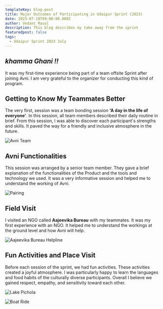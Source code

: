 ```yaml
---
templateKey: blog-post
title: Major Outcomes of Participating in Udaipur Sprint (2023)
date: 2023-07-18T09:00:00.000Z
author: Vedant Raval
description: This blog describes my take away from the sprint
featuredpost: false
tags:
  - Udaipur Sprint 2023 July
---
```


## _khamma Ghani !!_


It was my first-time experience being part of a team offsite Sprint after joining Avni. I am very grateful to the organizer for conducting this kind of program.


## Getting to Know My Teammates Better

The very first, session was a team bonding session __'A day in the life of everyone'__. In this session, all team members described their daily routine in brief. From this session, I was able to discover each participant's strengths and skills. It paved the way for a friendly and inclusive atmosphere in the future.

![Avni Team](/img/2023-07-18-Udaipur-Sprint-Vedant/avni-team.jpeg)


## Avni Functionalities

This session was arranged by a senior team member. They gave a brief explanation of the functionalities of the Product and the tools and technology we used. It was a very informative session and helped me to understand the working of Avni.

![Pairing](/img/2023-07-18-Udaipur-Sprint-Vedant/pairing.jpeg)


## Field Visit

I visited an NGO called __Aajeevika Bureau__ with my teammates. It was my first experience with an NGO. It helped me to understand the workings at the ground level and how Avni will help.

![Aajeevika Bureau Helpline](/img/2023-07-18-Udaipur-Sprint-Vedant/ajeevika.jpeg)


## Fun Activities and Place Visit

Before each session of the sprint, we had fun activities. These activities created a joyful atmosphere. I was particularly happy to learn the languages and food habits of the culturally diverse participants. Overall I believe we gained respect, empathy, and sensitivity toward each other.

![Lake Pichola](/img/2023-07-18-Udaipur-Sprint-Vedant/lake-pichola.jpeg)

![Boat Ride](/img/2023-07-18-Udaipur-Sprint-Vedant/boat.jpeg)
